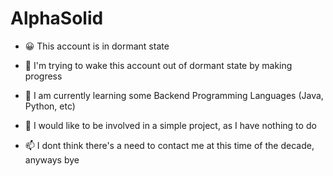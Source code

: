 # AlphaSolid

- 😀 This account is in dormant state

- 👀 I'm trying to wake this account out of dormant state by making progress

- 🧐 I am currently learning some Backend Programming Languages (Java, Python, etc)

- 🐧 I would like to be involved in a simple project, as I have nothing to do

- 📫 I dont think there's a need to contact me at this time of the decade, anyways bye

<!---
AlphaSolid/AlphaSolid is a ✨ special ✨ repository because its `README.md` (this file) appears on your GitHub profile.
You can click the Preview link to take a look at your changes.
--->
